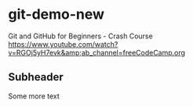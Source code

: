 # git-demo-new
Git and GitHub for Beginners - Crash Course https://www.youtube.com/watch?v=RGOj5yH7evk&amp;ab_channel=freeCodeCamp.org

## Subheader

Some more text